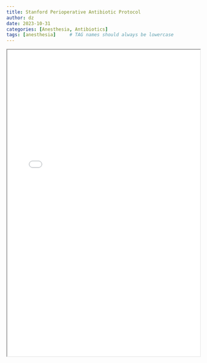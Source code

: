 ```yaml
---
title: Stanford Perioperative Antibiotic Protocol 
author: dz  
date: 2023-10-31
categories: [Anesthesia, Antibiotics]
tags: [anesthesia]     # TAG names should always be lowercase
---
```


<iframe width="100%" height="800" src="/assets/pdf/SHC-Surgical-Prophylaxis-ABX-Guideline.pdf">